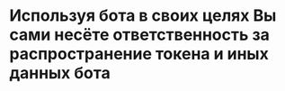 # Используя бота в своих целях Вы сами несёте ответственность за распространение токена и иных данных бота
